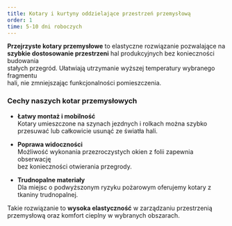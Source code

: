 ```yaml
---
title: Kotary i kurtyny oddzielające przestrzeń przemysłową
order: 1
time: 5-10 dni roboczych
---
```



**Przejrzyste kotary przemysłowe** to elastyczne rozwiązanie pozwalające na  
**szybkie dostosowanie przestrzeni** hal produkcyjnych bez konieczności budowania  
stałych przegród. Ułatwiają utrzymanie wyższej temperatury wybranego fragmentu  
hali, nie zmniejszając funkcjonalności pomieszczenia.

### Cechy naszych kotar przemysłowych

- **Łatwy montaż i mobilność**  
  Kotary umieszczone na szynach jezdnych i rolkach można szybko  
  przesuwać lub całkowicie usunąć ze światła hali.

- **Poprawa widoczności**  
  Możliwość wykonania przezroczystych okien z folii zapewnia obserwację  
  bez konieczności otwierania przegrody.

- **Trudnopalne materiały**  
  Dla miejsc o podwyższonym ryzyku pożarowym oferujemy kotary z  
  tkaniny trudnopalnej.

Takie rozwiązanie to **wysoka elastyczność** w zarządzaniu przestrzenią  
przemysłową oraz komfort cieplny w wybranych obszarach.